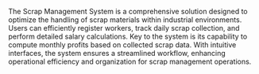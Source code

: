 The Scrap Management System is a comprehensive solution designed to optimize the handling of scrap materials within industrial environments. 
Users can efficiently register workers, track daily scrap collection, and perform detailed salary calculations. 
Key to the system is its capability to compute monthly profits based on collected scrap data. With intuitive interfaces, 
the system ensures a streamlined workflow, enhancing operational efficiency and organization for scrap management operations.
